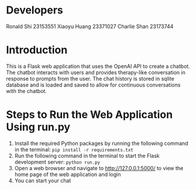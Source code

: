 # Developers
Ronald Shi 23153551  Xiaoyu Huang 23371027  Charlie Shan 23173744
# Introduction
This is a Flask web application that uses the OpenAI API to create a chatbot. The chatbot interacts with users and provides therapy-like conversation in response to prompts from the user. The chat history is stored in sqlite database and is loaded and saved to allow for continuous conversations with the chatbot.

# Steps to Run the Web Application Using run.py
1. Install the required Python packages by running the following command in the terminal:
  `pip install -r requirements.txt`
2. Run the following command in the terminal to start the Flask development server:
  `python run.py`
3. Open a web browser and navigate to http://127.0.0.1:5000/ to view the home page of the web application and login
4. You can start your chat
